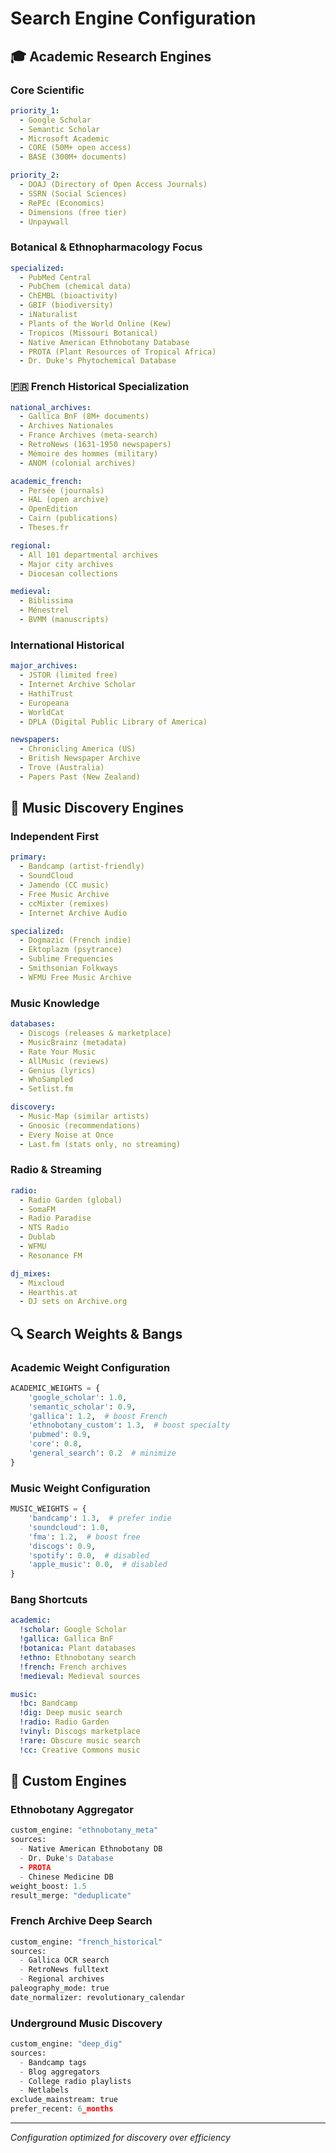 # Search Engine Configuration

## 🎓 Academic Research Engines

### Core Scientific
```yaml
priority_1:
  - Google Scholar
  - Semantic Scholar
  - Microsoft Academic
  - CORE (50M+ open access)
  - BASE (300M+ documents)

priority_2:
  - DOAJ (Directory of Open Access Journals)
  - SSRN (Social Sciences)
  - RePEc (Economics)
  - Dimensions (free tier)
  - Unpaywall
```

### Botanical & Ethnopharmacology Focus
```yaml
specialized:
  - PubMed Central
  - PubChem (chemical data)
  - ChEMBL (bioactivity)
  - GBIF (biodiversity)
  - iNaturalist
  - Plants of the World Online (Kew)
  - Tropicos (Missouri Botanical)
  - Native American Ethnobotany Database
  - PROTA (Plant Resources of Tropical Africa)
  - Dr. Duke's Phytochemical Database
```

### 🇫🇷 French Historical Specialization
```yaml
national_archives:
  - Gallica BnF (8M+ documents)
  - Archives Nationales
  - France Archives (meta-search)
  - RetroNews (1631-1950 newspapers)
  - Mémoire des hommes (military)
  - ANOM (colonial archives)

academic_french:
  - Persée (journals)
  - HAL (open archive)
  - OpenEdition
  - Cairn (publications)
  - Theses.fr

regional:
  - All 101 departmental archives
  - Major city archives
  - Diocesan collections

medieval:
  - Biblissima
  - Ménestrel
  - BVMM (manuscripts)
```

### International Historical
```yaml
major_archives:
  - JSTOR (limited free)
  - Internet Archive Scholar
  - HathiTrust
  - Europeana
  - WorldCat
  - DPLA (Digital Public Library of America)

newspapers:
  - Chronicling America (US)
  - British Newspaper Archive
  - Trove (Australia)
  - Papers Past (New Zealand)
```

## 🎵 Music Discovery Engines

### Independent First
```yaml
primary:
  - Bandcamp (artist-friendly)
  - SoundCloud
  - Jamendo (CC music)
  - Free Music Archive
  - ccMixter (remixes)
  - Internet Archive Audio

specialized:
  - Dogmazic (French indie)
  - Ektoplazm (psytrance)
  - Sublime Frequencies
  - Smithsonian Folkways
  - WFMU Free Music Archive
```

### Music Knowledge
```yaml
databases:
  - Discogs (releases & marketplace)
  - MusicBrainz (metadata)
  - Rate Your Music
  - AllMusic (reviews)
  - Genius (lyrics)
  - WhoSampled
  - Setlist.fm

discovery:
  - Music-Map (similar artists)
  - Gnoosic (recommendations)
  - Every Noise at Once
  - Last.fm (stats only, no streaming)
```

### Radio & Streaming
```yaml
radio:
  - Radio Garden (global)
  - SomaFM
  - Radio Paradise
  - NTS Radio
  - Dublab
  - WFMU
  - Resonance FM

dj_mixes:
  - Mixcloud
  - Hearthis.at
  - DJ sets on Archive.org
```

## 🔍 Search Weights & Bangs

### Academic Weight Configuration
```python
ACADEMIC_WEIGHTS = {
    'google_scholar': 1.0,
    'semantic_scholar': 0.9,
    'gallica': 1.2,  # boost French
    'ethnobotany_custom': 1.3,  # boost specialty
    'pubmed': 0.9,
    'core': 0.8,
    'general_search': 0.2  # minimize
}
```

### Music Weight Configuration
```python
MUSIC_WEIGHTS = {
    'bandcamp': 1.3,  # prefer indie
    'soundcloud': 1.0,
    'fma': 1.2,  # boost free
    'discogs': 0.9,
    'spotify': 0.0,  # disabled
    'apple_music': 0.0,  # disabled
}
```

### Bang Shortcuts
```yaml
academic:
  !scholar: Google Scholar
  !gallica: Gallica BnF
  !botanica: Plant databases
  !ethno: Ethnobotany search
  !french: French archives
  !medieval: Medieval sources

music:
  !bc: Bandcamp
  !dig: Deep music search
  !radio: Radio Garden
  !vinyl: Discogs marketplace
  !rare: Obscure music search
  !cc: Creative Commons music
```

## 🔧 Custom Engines

### Ethnobotany Aggregator
```python
custom_engine: "ethnobotany_meta"
sources:
  - Native American Ethnobotany DB
  - Dr. Duke's Database  
  - PROTA
  - Chinese Medicine DB
weight_boost: 1.5
result_merge: "deduplicate"
```

### French Archive Deep Search
```python
custom_engine: "french_historical"
sources:
  - Gallica OCR search
  - RetroNews fulltext
  - Regional archives
paleography_mode: true
date_normalizer: revolutionary_calendar
```

### Underground Music Discovery
```python
custom_engine: "deep_dig"
sources:
  - Bandcamp tags
  - Blog aggregators
  - College radio playlists
  - Netlabels
exclude_mainstream: true
prefer_recent: 6_months
```

---
*Configuration optimized for discovery over efficiency*
